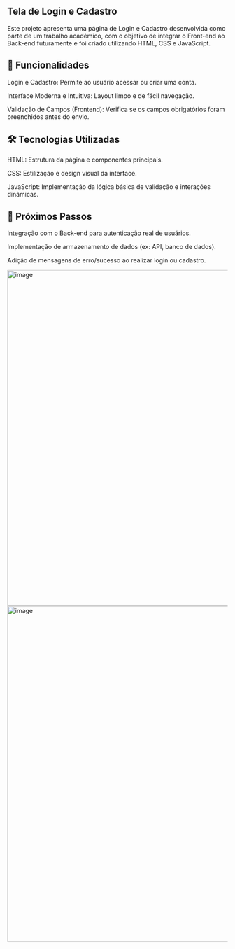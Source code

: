 ## Tela de Login e Cadastro

Este projeto apresenta uma página de Login e Cadastro desenvolvida como parte de um trabalho acadêmico, com o objetivo de integrar o Front-end ao Back-end futuramente e foi criado utilizando HTML, CSS e JavaScript.

## 🧩 Funcionalidades

Login e Cadastro: Permite ao usuário acessar ou criar uma conta.

Interface Moderna e Intuitiva: Layout limpo e de fácil navegação.

Validação de Campos (Frontend): Verifica se os campos obrigatórios foram preenchidos antes do envio.

## 🛠️ Tecnologias Utilizadas

HTML: Estrutura da página e componentes principais.

CSS: Estilização e design visual da interface.

JavaScript: Implementação da lógica básica de validação e interações dinâmicas.

## 🚀 Próximos Passos

Integração com o Back-end para autenticação real de usuários.

Implementação de armazenamento de dados (ex: API, banco de dados).

Adição de mensagens de erro/sucesso ao realizar login ou cadastro.

<img width="1366" height="768" alt="image" src="https://github.com/user-attachments/assets/6da76347-e22d-4be8-bc91-294b051dd141" />
<img width="1366" height="768" alt="image" src="https://github.com/user-attachments/assets/65469b7a-e092-4aea-9641-adb23ecd1b0c" />

